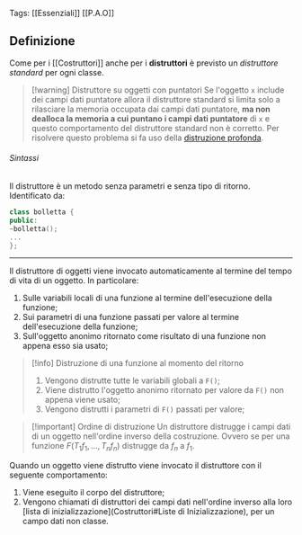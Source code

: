 Tags: [[Essenziali]] [[P.A.O]]
## Definizione
Come per i [[Costruttori]] anche per i **distruttori** è previsto un *distruttore standard* per ogni classe.

>[!warning] Distruttore su oggetti con puntatori
>Se l'oggetto `x` include dei campi dati puntatore allora il distruttore standard si limita solo a rilasciare la memoria occupata dai campi dati puntatore, **ma non dealloca la memoria a cui puntano i campi dati puntatore** di `x` e questo comportamento del distruttore standard non è corretto.
>Per risolvere questo problema si fa uso della [distruzione profonda](Copie,%20Assegnazione,%20Distruzioni%20Profonde#Distruzione%20Profonda).
###### Sintassi
Il distruttore è un metodo senza parametri e senza tipo di ritorno.
Identificato da:
```cpp
class bolletta {
public:
~bolletta();
...
};
```

---

Il distruttore di oggetti viene invocato automaticamente al termine del tempo di vita di un oggetto.
In particolare:
1. Sulle variabili locali di una funzione al termine dell'esecuzione della funzione;
2. Sui parametri di una funzione passati per valore al termine dell'esecuzione della funzione;
3. Sull'oggetto anonimo ritornato come risultato di una funzione non appena esso sia usato;
>[!info] Distruzione di una funzione al momento del ritorno
>1. Vengono distrutte tutte le variabili globali a `F()`;
>2. Viene distrutto l'oggetto anonimo ritornato per valore da `F()` non appena viene usato;
>3. Vengono distrutti i parametri di `F()` passati per valore;

>[!important] Ordine di distruzione
>Un distruttore distrugge i campi dati di un oggetto nell'ordine inverso della costruzione.
>Ovvero se per una funzione $F(T_{1} f_{1}, \dots, T_{n} f_{n})$ distrugge da $f_{n}$ a $f_{1}$.

Quando un oggetto viene distrutto viene invocato il distruttore con il seguente comportamento:
1. Viene eseguito il corpo del distruttore;
2. Vengono chiamati di distruttori dei campi dati nell'ordine inverso alla loro [lista di inizializzazione](Costruttori#Liste di Inizializzazione), per un campo dati non classe.